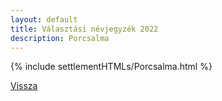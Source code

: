 ```yaml
---
layout: default
title: Választási névjegyzék 2022
description: Porcsalma
---
```


{% include settlementHTMLs/Porcsalma.html %}

[Vissza](../)